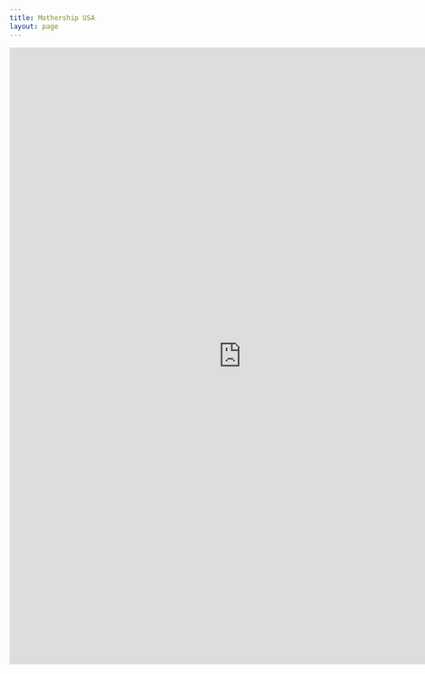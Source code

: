 ```yaml
---
title: Mothership USA
layout: page
---
```

<iframe src="https://docs.google.com/presentation/d/e/2PACX-1vS9vR0rOZ1Jfr640gc2kw42nI9C0XmEVDWDglyfx0dM3ncDm_JUK842ZBFlQfDa6Lr0zjSZGEFjEanT/embed?start=false&loop=false&delayms=3000" frameborder="0" width="816" height="1085" allowfullscreen="true" mozallowfullscreen="true" webkitallowfullscreen="true"></iframe>
